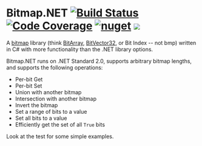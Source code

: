 # Bitmap.NET [![Build Status](https://travis-ci.org/mrazza/BitmapNet.svg?branch=master)](https://travis-ci.org/mrazza/BitmapNet) [![Code Coverage](https://img.shields.io/codecov/c/github/mrazza/BitmapNet.svg)](https://codecov.io/gh/mrazza/BitmapNet/) [![nuget](https://img.shields.io/nuget/v/Bitmap.Net.svg)](https://www.nuget.org/packages/Bitmap.Net/) ![](https://img.shields.io/nuget/dt/Bitmap.Net.svg)


A [bitmap](https://en.wikipedia.org/wiki/Bit_array) library (think [BitArray](https://docs.microsoft.com/en-us/dotnet/api/system.collections.bitarray), [BitVector32](https://docs.microsoft.com/en-us/dotnet/api/system.collections.specialized.bitvector32), or Bit Index -- not bmp) written in C# with more functionality than the .NET library options.

Bitmap.NET runs on .NET Standard 2.0, supports arbitrary bitmap lengths, and supports the following operations:
* Per-bit Get
* Per-bit Set
* Union with another bitmap
* Intersection with another bitmap
* Invert the bitmap
* Set a range of bits to a value
* Set all bits to a value
* Efficiently get the set of all `True` bits

Look at the test for some simple examples.
